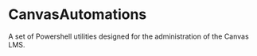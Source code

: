 # CanvasAutomations
A set of Powershell utilities designed for the administration of the Canvas LMS.
